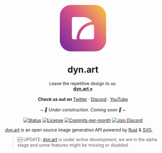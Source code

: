 <p align="center">
  <a href="#">
    
  </a>
  <p align="center">
   <img width="150" height="150" src="./docs/resources/images/logo-rounded.png" alt="Logo">
  </p>
  <h1 align="center"><b>dyn.art</b></h1>
  <p align="center">
  Leave the repetitive design to us.
    <br />
    <a href="https://dyn.art/?source=package-json"><strong>dyn.art »</strong></a>
    <br />
    <br />
    <b>Check us out on </b>
    <a href="https://dyn.art/s/twitter?source=github">Twitter</a>
    ·
    <a href="https://dyn.art/s/discord?source=github">Discord</a>
    ·
    <a href="https://dyn.art/s/youtube?source=github">YouTube</a>
    <br/>
    <br/>
    <i>~ 🚧 Under construction. Coming soon 👀 ~</i>
    <br/>
    <br/>
    <a href="https://dyn.art"><img src="https://img.shields.io/badge/Status-Alpha-green.svg" alt="Status"/></a>
    <a href="https://github.com/dyn-art/monorepo/blob/develop/LICENSE"><img src="https://img.shields.io/badge/license-AGPLv3-purple" alt="License"></a>
    <!-- <a href="https://wakatime.com/badge/user/aa5a8ce7-1c57-4f26-a159-ea57ec5ea7c1/project/bb16d098-41de-4bdd-bd28-9ccdfe558de8"><img src="https://wakatime.com/badge/user/aa5a8ce7-1c57-4f26-a159-ea57ec5ea7c1/project/bb16d098-41de-4bdd-bd28-9ccdfe558de8.svg" alt="wakatime"></a> -->
    <a href="https://github.com/dyn-art/monorepo/pulse"><img src="https://img.shields.io/github/commit-activity/m/dyn-art/monorepo" alt="Commits-per-month"></a>
    <a href="https://discord.gg/T9GzreAwPH"><img src="https://img.shields.io/discord/795291052897992724.svg?label=&logo=discord&logoColor=ffffff&color=7389D8&labelColor=6A7EC2" alt="Join Discord"/></a>
  </p>
</p>

[dyn.art](https://dyn.art/?source=package-json) is an open source image generation API powered by [Rust](https://www.rust-lang.org/) & [SVG](https://www.w3.org/TR/SVG2/).

> 🆕 UPDATE: [dyn.art](https://dyn.art/?source=package-json) is under active development, we are in the alpha stage and some features might be missing or disabled.
